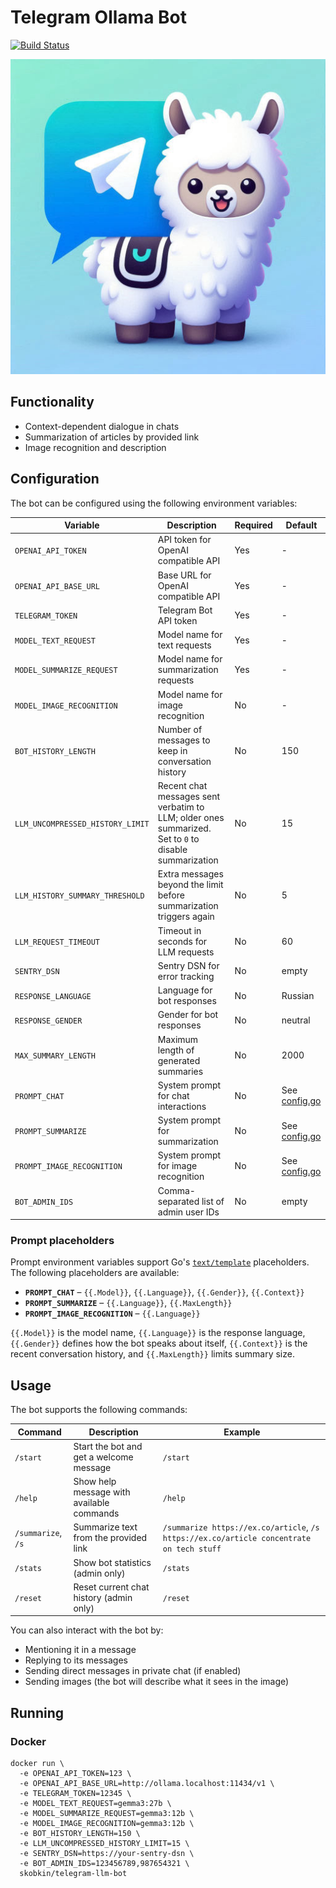 # Telegram Ollama Bot

[![Build Status](https://ci.skobk.in/api/badges/skobkin/telegram-ollama-reply-bot/status.svg)](https://ci.skobk.in/skobkin/telegram-ollama-reply-bot)

![Project Banner](/img/banner.jpeg)

## Functionality

- Context-dependent dialogue in chats
- Summarization of articles by provided link
- Image recognition and description

## Configuration

The bot can be configured using the following environment variables:

| Variable                  | Description                                        | Required | Default |
|---------------------------|----------------------------------------------------|----------|--------|
| `OPENAI_API_TOKEN`        | API token for OpenAI compatible API                | Yes      | -      |
| `OPENAI_API_BASE_URL`     | Base URL for OpenAI compatible API                 | Yes      | -      |
| `TELEGRAM_TOKEN`          | Telegram Bot API token                             | Yes      | -      |
| `MODEL_TEXT_REQUEST`      | Model name for text requests                       | Yes      | -      |
| `MODEL_SUMMARIZE_REQUEST` | Model name for summarization requests              | Yes      | -      |
| `MODEL_IMAGE_RECOGNITION` | Model name for image recognition                   | No       | -      |
| `BOT_HISTORY_LENGTH`      | Number of messages to keep in conversation history | No       | 150    |
| `LLM_UNCOMPRESSED_HISTORY_LIMIT` | Recent chat messages sent verbatim to LLM; older ones summarized. Set to `0` to disable summarization | No | 15 |
| `LLM_HISTORY_SUMMARY_THRESHOLD` | Extra messages beyond the limit before summarization triggers again | No | 5 |
| `LLM_REQUEST_TIMEOUT` | Timeout in seconds for LLM requests | No | 60 |
| `SENTRY_DSN`              | Sentry DSN for error tracking                      | No       | empty  |
| `RESPONSE_LANGUAGE`       | Language for bot responses                          | No       | Russian |
| `RESPONSE_GENDER`         | Gender for bot responses                            | No       | neutral |
| `MAX_SUMMARY_LENGTH`      | Maximum length of generated summaries              | No       | 2000   |
| `PROMPT_CHAT`             | System prompt for chat interactions                 | No       | See [config.go](config/config.go) |
| `PROMPT_SUMMARIZE`        | System prompt for summarization                    | No       | See [config.go](config/config.go) |
| `PROMPT_IMAGE_RECOGNITION`| System prompt for image recognition                | No       | See [config.go](config/config.go) |
| `BOT_ADMIN_IDS`           | Comma-separated list of admin user IDs             | No       | empty  |

### Prompt placeholders

Prompt environment variables support Go's [`text/template`](https://pkg.go.dev/text/template) placeholders. The following
placeholders are available:

- **`PROMPT_CHAT`** – `{{.Model}}`, `{{.Language}}`, `{{.Gender}}`, `{{.Context}}`
- **`PROMPT_SUMMARIZE`** – `{{.Language}}`, `{{.MaxLength}}`
- **`PROMPT_IMAGE_RECOGNITION`** – `{{.Language}}`

`{{.Model}}` is the model name, `{{.Language}}` is the response language, `{{.Gender}}` defines how the bot speaks about
itself, `{{.Context}}` is the recent conversation history, and `{{.MaxLength}}` limits summary size.

## Usage

The bot supports the following commands:

| Command     | Description                                    | Example |
|-------------|------------------------------------------------|---------|
| `/start`    | Start the bot and get a welcome message        | `/start` |
| `/help`     | Show help message with available commands      | `/help` |
| `/summarize`, `/s` | Summarize text from the provided link   | `/summarize https://ex.co/article`, `/s https://ex.co/article concentrate on tech stuff` |
| `/stats`    | Show bot statistics (admin only)               | `/stats` |
| `/reset`    | Reset current chat history (admin only)        | `/reset` |

You can also interact with the bot by:
- Mentioning it in a message
- Replying to its messages
- Sending direct messages in private chat (if enabled)
- Sending images (the bot will describe what it sees in the image)

## Running

### Docker

```shell
docker run \
  -e OPENAI_API_TOKEN=123 \
  -e OPENAI_API_BASE_URL=http://ollama.localhost:11434/v1 \
  -e TELEGRAM_TOKEN=12345 \
  -e MODEL_TEXT_REQUEST=gemma3:27b \
  -e MODEL_SUMMARIZE_REQUEST=gemma3:12b \
  -e MODEL_IMAGE_RECOGNITION=gemma3:12b \
  -e BOT_HISTORY_LENGTH=150 \
  -e LLM_UNCOMPRESSED_HISTORY_LIMIT=15 \
  -e SENTRY_DSN=https://your-sentry-dsn \
  -e BOT_ADMIN_IDS=123456789,987654321 \
  skobkin/telegram-llm-bot
```
